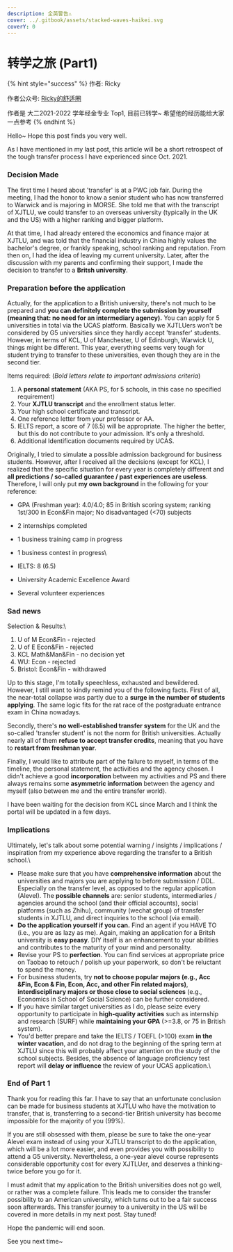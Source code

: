 ```yaml
---
description: 全英警告⚠️
cover: ../.gitbook/assets/stacked-waves-haikei.svg
coverY: 0
---
```


# 转学之旅 (Part1)

{% hint style="success" %}
作者: Ricky&#x20;

作者公众号: [Ricky的舒适圈](https://mp.weixin.qq.com/s/3NsH4vHeIs\_5oaLvTZAWiQ)

作者是 大二2021-2022 学年经金专业 Top1, 目前已转学\~ 希望他的经历能给大家一点参考
{% endhint %}

Hello\~ Hope this post finds you very well.

As I have mentioned in my last post, this article will be a short retrospect of the tough transfer process I have experienced since Oct. 2021.

### **Decision Made**

The first time I heard about 'transfer' is at a PWC job fair. During the meeting, I had the honor to know a senior student who has now transferred to Warwick and is majoring in MORSE. She told me that with the transcript of XJTLU, we could transfer to an overseas university (typically in the UK and the US) with a higher ranking and bigger platform.&#x20;

At that time, I had already entered the economics and finance major at XJTLU, and was told that the financial industry in China highly values the bachelor's degree, or frankly speaking, school ranking and reputation. From then on, I had the idea of leaving my current university. Later, after the discussion with my parents and confirming their support, I made the decision to transfer to a **Britsh university**.

### **Preparation before the application**

Actually, for the application to a British university, there's not much to be prepared and **you can definitely complete the submission by yourself (meaning that: no need for an intermediary agency).** You can apply for 5 universities in total via the UCAS platform. Basically we XJTLUers won't be considered by G5 universities since they hardly accept 'transfer' students. However, in terms of KCL, U of Manchester, U of Edinburgh, Warwick U, things might be different. This year, everything seems very tough for student trying to transfer to these universities, even though they are in the second tier.

Items required: (_Bold letters relate to important admissions criteria_)

1. A **personal statement** (AKA PS, for 5 schools, in this case no specified requirement)
2. Your **XJTLU transcript** and the enrollment status letter.
3. Your high school certificate and transcript.
4. One reference letter from your professor or AA.
5. IELTS report, a score of 7 (6.5) will be appropriate. The higher the better, but this do not contribute to your admission. It's only a threshold.
6. Additional Identification documents required by UCAS.

Originally, I tried to simulate a possible admission background for business students. However, after I received all the decisions (except for KCL), I realized that the specific situation for every year is completely different and **all predictions / so-called guarantee / past experiences are useless**. Therefore, I will only put **my own background** in the following for your reference:

* GPA (Freshman year): 4.0/4.0; 85 in British scoring system; ranking 1st/300 in Econ\&Fin major; No disadvantaged (<70) subjects
* 2 internships completed
* 1 business training camp in progress
* 1 business contest in progress\

* IELTS: 8 (6.5)&#x20;
* University Academic Excellence Award
* Several volunteer experiences

### **Sad news**

Selection & Results:\


1. U of M Econ\&Fin - rejected
2. U of E Econ\&Fin - rejected
3. KCL Math\&Man\&Fin - no decision yet
4. WU: Econ - rejected
5. Bristol: Econ\&Fin - withdrawed

Up to this stage, I'm totally speechless, exhausted and bewildered. However, I still want to kindly remind you of the following facts. First of all, the near-total collapse was partly due to a **surge in the number of students applying**. The same logic fits for the rat race of the postgraduate entrance exam in China nowadays.&#x20;

Secondly, there's **no well-established transfer system** for the UK and the so-called 'transfer student' is not the norm for British universities. Actually nearly all of them **refuse to accept transfer credits**, meaning that you have to **restart from freshman year**.&#x20;

Finally, I would like to attribute part of the failure to myself, in terms of the timeline, the personal statement, the activities and the agency chosen. I didn't achieve a good **incorporation** between my activities and PS and there always remains some **asymmetric information** between the agency and myself (also between me and the entire transfer world).

I have been waiting for the decision from KCL since March and I think the portal will be updated in a few days.

### **Implications**

Ultimately, let's talk about some potential warning / insights / implications / inspiration from my experience above regarding the transfer to a British school.\


* Please make sure that you have **comprehensive information** about the universities and majors you are applying to before submission / DDL. Especially on the transfer level, as opposed to the regular application (Alevel). The **possible channels** are: senior students, intermediaries / agencies around the school (and their official accounts), social platforms (such as Zhihu), community (wechat group) of transfer students in XJTLU, and direct inquiries to the school (via email).
* **Do the application yourself if you can.** Find an agent if you HAVE TO (i.e., you are as lazy as me). Again, making an application for a Britsh university is **easy peasy**. DIY itself is an enhancement to your abilities and contributes to the maturity of your mind and personality.
* Revise your PS to **perfection**. You can find services at appropriate price on Taobao to retouch / polish up your paperwork, so don't be reluctant to spend the money.
* For business students, try **not to choose popular majors (**e.g., Acc \&Fin, Econ & Fin, Econ, Acc, and other Fin related majors**)**, **interdisciplinary majors or those close to social sciences** (e.g., Economics in School of Social Science) can be further considered.
* If you have similar target universities as I do, please seize every opportunity to participate in **high-quality activities** such as internship and research (SURF) while **maintaining your GPA** (>=3.8, or 75 in British system).
* You'd better prepare and take the IELTS / TOEFL (>100) exam **in the winter vacation**, and do not drag to the beginning of the spring term at XJTLU since this will probably affect your attention on the study of the school subjects. Besides, the absence of language proficiency test report will **delay or influence** the review of your UCAS application.\


### **End of Part 1**

Thank you for reading this far. I have to say that an unfortunate conclusion can be made for business students at XJTLU who have the motivation to transfer, that is,  transferring to a second-tier British university has become impossible for the majority of you (99%).&#x20;

If you are still obsessed with them, please be sure to take the one-year Alevel exam instead of using your XJTLU transcript to do the application, which will be a lot more easier, and even provides you with possibility to attend a G5 university. Nevertheless, a one-year alevel course represents considerable opportunity cost for every XJTLUer, and deserves a thinking-twice before you go for it.

I must admit that my application to the British universities does not go well, or rather was a complete failure. This leads me to consider the transfer possibility to an American university, which turns out to be a fair success soon afterwards. This transfer journey to a university in the US will be covered in more details in my next post. Stay tuned!

Hope the pandemic will end soon.

See you next time\~
